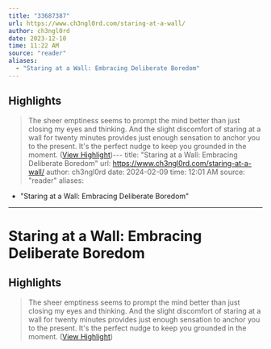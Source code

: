 ```yaml
---
title: "33687387"
url: https://www.ch3ngl0rd.com/staring-at-a-wall/
author: ch3ngl0rd
date: 2023-12-10
time: 11:22 AM
source: "reader"
aliases:
  - "Staring at a Wall: Embracing Deliberate Boredom"
---
```

## Highlights
> The sheer emptiness seems to prompt the mind better than just closing my eyes and thinking. And the slight discomfort of staring at a wall for twenty minutes provides just enough sensation to anchor you to the present. It's the perfect nudge to keep you grounded in the moment. ([View Highlight](https://read.readwise.io/read/01hdzyv1s8vdr2d2pnbvqgz4zb))---
title: "Staring at a Wall: Embracing Deliberate Boredom"
url: https://www.ch3ngl0rd.com/staring-at-a-wall/
author: ch3ngl0rd
date: 2024-02-09
time: 12:01 AM
source: "reader"
aliases:
  - "Staring at a Wall: Embracing Deliberate Boredom"
---
# Staring at a Wall: Embracing Deliberate Boredom

## Highlights
> The sheer emptiness seems to prompt the mind better than just closing my eyes and thinking. And the slight discomfort of staring at a wall for twenty minutes provides just enough sensation to anchor you to the present. It's the perfect nudge to keep you grounded in the moment. ([View Highlight](https://read.readwise.io/read/01hdzyv1s8vdr2d2pnbvqgz4zb))

